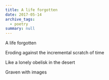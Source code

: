 ```yaml
---
title: A life forgotten
date: 2017-05-14
archive_tags:
  - poetry
summary: null
---
```

A life forgotten  

Eroding against the incremental scratch of time  

Like a lonely obelisk in the desert  

Graven with images  
